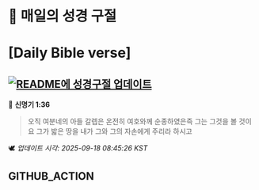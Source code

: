 # 🙏 매일의 성경 구절
# [Daily Bible verse]
## [![README에 성경구절 업데이트](https://github.com/DONGSUKA/first_test/actions/workflows/update-readme-bible.yml/badge.svg)](https://github.com/DONGSUKA/first_test/actions/workflows/update-readme-bible.yml)
<!-- START_BIBLE_VERSE -->
📖 **신명기 1:36**
> 오직 여분네의 아들 갈렙은 온전히 여호와께 순종하였은즉 그는 그것을 볼 것이요 그가 밟은 땅을 내가 그와 그의 자손에게 주리라 하시고

🕊️ _업데이트 시각: 2025-09-18 08:45:26 KST_
  <!-- END_BIBLE_VERSE -->
## GITHUB_ACTION
